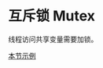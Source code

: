 # 互斥锁 Mutex

线程访问共享变量需要加锁。

[本节示例](https://github.com/onlyone2019/golang_learn/blob/master/MutexLock.md)